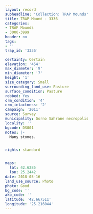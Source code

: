 ```yaml
---
layout: record
subheadline: 'Collection: TRAP Mounds'
title: TRAP Mound - 3336
categories:
- TRAP Mounds
- 3000-3999
header: no
tags:
- ''
trap_id: '3336'

certainty: Certain
elevation: '454'
max_diameter: '9'
min_diameter: '7'
height: '1'
size_category: Small
surrounding_land_use: Pasture
surface_condition: Pasture
robbed: Yes
crm_condition: '4'
crm_intactness: '2'
campaign: '2011'
source: Survey
municipality: Gorno Sahrane necropolis
locality: ''
bgcode: DS001
notes: |-
  Many stones.


rights: standard


maps:
  lat: 42.6285
  lon: 25.2442
date: 2018-05-16
land_use_source: Photo
photo: Good
bg_code: ''
akb_code: ''
latitude: '42.667511'
longitude: '25.216044'
---
```


